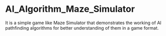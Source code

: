 # AI_Algorithm_Maze_Simulator
It is a simple game like Maze Simulator that demonstrates the working of AI pathfinding algorithms for better understanding of them in a game format.
